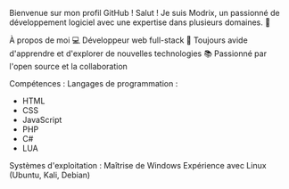 Bienvenue sur mon profil GitHub !
Salut ! Je suis Modrix, un passionné de développement logiciel avec une expertise dans plusieurs domaines. 🚀

À propos de moi
💻 Développeur web full-stack
🌟 Toujours avide d'apprendre et d'explorer de nouvelles technologies
📚 Passionné par l'open source et la collaboration


Compétences :
Langages de programmation :
- HTML
- CSS
- JavaScript
- PHP
- C#
- LUA
  
Systèmes d'exploitation :
Maîtrise de Windows
Expérience avec Linux (Ubuntu, Kali, Debian)
